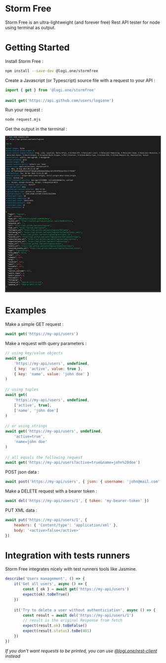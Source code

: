 # Storm Free

Storm Free is an ultra-lightweight (and forever free) Rest API tester for node using terminal as output.

# Getting Started

Install Storm Free :

```bash
npm install --save-dev @logi.one/stormfree
```

Create a Javascript (or Typescript) source file with a request to your API :

```javascript
import { get } from '@logi.one/stormfree'

await get('https://api.github.com/users/logione')
```

Run your request :

```bash
node request.mjs
```

Get the output in the terminal :

![Request output](https://github.com/logione/stormfree/blob/master/output.png?raw=true)

# Examples

Make a simple GET request :

```javascript
await get('https://my-api/users')
````

Make a request with query parameters :

```javascript
// using key/value objects
await get(
    'https://my-api/users', undefined,
    { key: 'active', value: true },
    { key: 'name', value: 'john doe' }
)

// using tuples
await get(
    'https://my-api/users', undefined,
    ['active', true],
    ['name', 'john doe']
)

// or using strings
await get('https://my-api/users', undefined,
    'active=true',
    'name=john doe'
)

// all equals the following request
await get('https://my-api/users?active=true&name=john%20doe')
```

POST json data :

```javascript
await post('https://my-api/users', { json: { username: 'john@mail.com', name: 'John Doe' }})
```

Make a DELETE request with a bearer token :

```javascript
await del('https://my-api/users/1', { token: 'my-bearer-token' })
```

PUT XML data :

```javascript
await put('https://my-api/users/1', { 
    headers: { 'Content/type': 'application/xml' },
    body: '<active>false</active>'
})
```

# Integration with tests runners

Storm Free integrates nicely with test runners tools like Jasmine.

```javascript
describe('Users management', () => {
    it('Get all users', async () => {
        const { ok } = await get('https://my-api/users')
        expect(ok).toBeTrue()
    })

    it('Try to delete a user without authenticiation', async () => {
        const result = await del('https://my-api/users/1')
        // result is the original Response from fetch 
        expect(result.ok).toBeFalse()
        expect(result.status).toBe(401)
    })
})
```

*If you don't want requests to be printed, you can use [@logi.one/rest-client](https://www.npmjs.com/package/@logi.one/rest-client) instead*